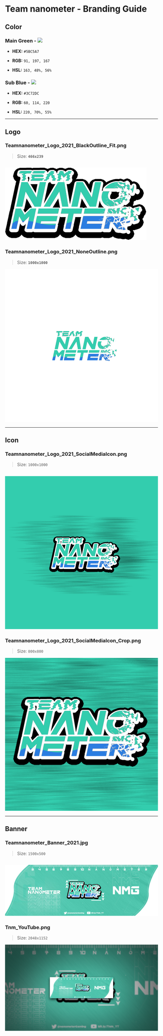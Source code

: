 # Team nanometer - Branding Guide
## Color
### Main Green - ![](https://via.placeholder.com/15/5BC5A7/000000?text=+)

+ **HEX:** `#5BC5A7`

+ **RGB:** `91, 197, 167`

+ **HSL:** `163, 48%, 56%`

### Sub Blue - ![](https://via.placeholder.com/15/3C72DC/000000?text=+)

+ **HEX:** `#3C72DC`

+ **RGB:** `60, 114, 220`

+ **HSL:** `220, 70%, 55%`

---
## Logo

### Teamnanometer_Logo_2021_BlackOutline_Fit.png

> Size: **`466x239`**

![](./Logo/Teamnanometer_Logo_2021_BlackOutline_Fit.png)
---
### Teamnanometer_Logo_2021_NoneOutline.png

> Size: **`1000x1000`**

![](./Logo/Teamnanometer_Logo_2021_NoneOutline.png)

---
## Icon

### Teamnanometer_Logo_2021_SocialMediaIcon.png

> Size: `1000x1000`

![](./Icon/Teamnanometer_Logo_2021_SocialMediaIcon.png)
---
### Teamnanometer_Logo_2021_SocialMediaIcon_Crop.png

> Size: `800x800`

![](./Icon/Teamnanometer_Logo_2021_SocialMediaIcon_Crop.png)

---
## Banner

### Teamnanometer_Banner_2021.jpg

> Size: `1500x500`

![](./Banner/Teamnanometer_Banner_2021.jpg)
---
### Tnm_YouTube.png

> Size: `2048x1152`

![](./Banner/Tnm_YouTube.png)
